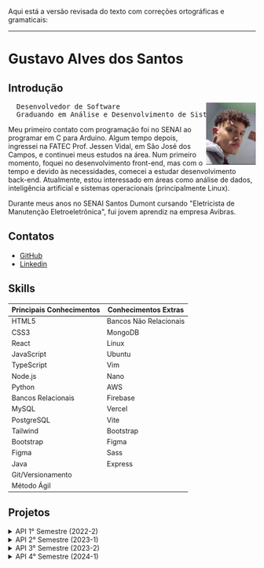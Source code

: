 Aqui está a versão revisada do texto com correções ortográficas e gramaticais:

---

# Gustavo Alves dos Santos

## Introdução
<img align="right" src="./assets/pfp.jpeg" alt="foto" width="20%" >
<p>
<pre>
  Desenvolvedor de Software   
  Graduando em Análise e Desenvolvimento de Sistemas
</pre>
</p>
 

Meu primeiro contato com programação foi no SENAI ao programar em C para Arduino. Algum tempo depois, ingressei na FATEC Prof. Jessen Vidal, em São José dos Campos, e continuei meus estudos na área. Num primeiro momento, foquei no desenvolvimento front-end, mas com o tempo e devido às necessidades, comecei a estudar desenvolvimento back-end. Atualmente, estou interessado em áreas como análise de dados, inteligência artificial e sistemas operacionais (principalmente Linux).


Durante meus anos no SENAI Santos Dumont cursando "Eletricista de Manutenção Eletroeletrônica", fui jovem aprendiz na empresa Avibras.

## Contatos
- [GitHub](https://github.com/ogustavoalves)
- [Linkedin](https://www.linkedin.com/in/ogustavoalves/)

## Skills

| **Principais Conhecimentos** | **Conhecimentos Extras**  |
|-----------------------------|--------------------------|
| HTML5                       | Bancos Não Relacionais   |
| CSS3                        | MongoDB                  |
| React                       | Linux                    |
| JavaScript                  | Ubuntu                   |
| TypeScript                  | Vim                      |
| Node.js                     | Nano                     |
| Python                      | AWS                      |
| Bancos Relacionais          | Firebase                 |
| MySQL                       | Vercel                   |
| PostgreSQL                  | Vite                     |
| Tailwind                    | Bootstrap                |
| Bootstrap                   | Figma                    |
| Figma                       | Sass                     |
| Java                        | Express                  |
| Git/Versionamento           |                          |
| Método Ágil                 |                          |

## Projetos

<details> 
<summary>API 1° Semestre (2022-2)</summary>

**Data:** *Agosto/2022*</br></br>
**Empresa:** *FATEC São José dos Campos - SP* Prof° Antônio Egydio São Tiago Graça </br></br>
**Desafio:** Realizar a identificação de falhas nos equipamentos dos laboratórios de informática da FATEC-SJC, visando a abertura de solicitações internas para que as devidas correções sejam aplicadas de forma ágil e eficaz.</br></br>
**Solução:** Para resolver o problema sugerido, criamos uma solução que facilita a abertura de chamados para o tecnico, e tambem possibilita a vizualização rapida do tecnico para saber quais maquinas estão em cada sala, e tambem seu estado, podendo ser personalizado</br></br>

A problemática apresentada era fazer o mapeamento dos computadores da FATEC que precisassem de manutenção, exibindo-os num layout que mimetizasse os laboratórios.

A equipe chegou à seguinte solução:

**Requisitos**
- [x] Página Home
- [x] Páginas dos Laboratórios (3° e 4° andar)
- [x] Página do Técnico
- [x] Funções referentes ao login do Técnico
- [x] Implementação do Flask
- [x] Responsividade



### Imagens do Projeto
 
<img src="./assets/mvp-sprint4.gif" alt="aplicação rodando">

Para mais informações:  
[GitHub](https://github.com/ogustavoalves/API_MirageGroup)

#### Tecnologias Utilizadas

| Nome       | Descrição                                              |
|------------|--------------------------------------------------------|
| HTML5      | Estruturação de páginas Web                                             |
| CSS3       | Estilização das páginas Web                                             |
| JavaScript | Adicionar dinamismo/comportamento às páginas                            |
| Bootstrap  | Framework CSS que torna a estilização mais fácil e rápida               |
| Python     | Linguagem de programação usada no backend da aplicação                  |
| Flask      | Microframework web usado como estrutura/base da aplicação em si, facilitando o desenvolvimento como um todo |
| MySQL      | Banco de dados relacional usado para guardar estados dos usuários e login do técnico |
| Heroku     | Serviço usado para hospedar o backend da aplicação                      |
| GitHub     | Usado para o versionamento da aplicação                                 |
| Figma      | Usado para desenvolver o MVP do projeto                                 |

### Contribuições Pessoais

Na sessão de controle de chamados, fui responsável por exibir os cards destes e filtrá-los entre resolvidos e não resolvidos, atribuindo-lhes cores específicas para facilitar o entendimento do usuário, isso foi feito usando JavaScript DOM, manipulando o HTML e CSS. No geral, minha participação prática nesse projeto foi mínima devido às minhas skills, que eram inferiores às dos meus colegas de equipe, então me reservei a dar suporte e fornecer/avaliar ideias com o time. 

### Hard Skills

| Skill          |  Proficiência |  Descrição                                                |
|----------------|---------------|-----------------------------------------------------------|
| HTML5          | 9/10 | Estruturar páginas Web, utilizar elementos semânticos e aplicar técnicas de formatação e layout. |
| CSS3           | 9/10 | Estilizar páginas web aplicando técnicas de layout responsivo. |
| JavaScript DOM | 6/10 | Usar o JavaScript DOM para alterar elementos na aplicação web e exibir dinamicamente o conteúdo desejado. |
| Git            | 8/10 | Trabalhar com versionamento de código, dividindo o projeto em branches para melhor organização. |

### Soft Skills

- **Comunicação**:  
  - Aprimorei minha capacidade de comunicar ideias com clareza e ouvir ativamente meus colegas de equipe em busca de consenso e soluções para os problemas impostos. Exemplo: quando precisávamos decidir o que seria melhor exibir na página inicial do app, concluímos que um "tutorial" de uso seria uma ótima escolha.
  
- **Trabalho em equipe**:  
  - Desenvolvi uma melhor aptidão para trabalhar em equipe, combinando meus esforços com os dos outros e compensando falhas e fraquezas do grupo. Exemplo: ao decidir quais membros da equipe atuariam melhor no front-end e quais no back-end.
  
- **Resolução de problemas**:  
  - Minha forma de enxergar problemas e apresentar soluções foi grandemente aprimorada. Tornei-me capaz de abordar um desafio grande, quebrando-o em partes menores e solucionando-as gradualmente. Também aprendi a priorizar soluções, focando naquelas que trariam maior valor ao cliente ou à pessoa com o problema.

</details>


<details> 
<summary>API 2° Semestre (2023-1)</summary>

**Data:** *Fevereiro/2023*</br></br>
**Empresa:** *FATEC São José dos Campos - SP* Prof°: Giuliano Araújo Bertoti</br></br>
**Desafio:** Foi solicitado criar um aplicativo desktop para que professores pudessem gerenciar o fluxo escolar em sala de aula, levando em consideração alguns detalhes como falta de conexão com internet.</br></br>
**Solução:** <br>
A equipe chegou à seguinte solução:



**Requisitos**
- [x] Tela Home/"Visão Geral"
- [x] Tela de Aluno
- [x] Tela de Atividade
- [x] Tela de Notas
- [x] Cadastro de Turmas
- [x] Cadastro de Alunos
- [x] Cadastro de Atividades
- [x] Cadastro de Notas 
- [x] Tela de Atividade

### Imagens do Projeto
 
<img src="https://github.com/MirageGroup/API_MirageGroup_2sem/assets/56747051/0679c30b-f9d5-464e-81de-0c84bfbf7ad9" alt="aplicação rodando">

Para mais informações:  
[GitHub](https://github.com/MirageGroup/API_MirageGroup_2sem)

#### Tecnologias Utilizadas

| Skill      |  Descrição                                                     |
|------------|----------------------------------------------------------------|
| Java       | Linguagem usada no backend da aplicação.                                |
| Java Swing | Biblioteca usada para criar interfaces de aplicações Java Desktop.      |
| MySQL      | Banco de dados relacional usado para armazenar as informações           |
| GitHub     | Usado para o versionamento da aplicação                                 |
| Figma      | Usado para desenvolver o MVP do projeto                                 |

### Contribuições Pessoais

Fui responsável pelo método que pegava o nome das atividades ("Assignments"), usando "Java ArrayList", detalhes mínimos na aparência do app e contribuí na modelagem do banco que é o MySQL.

### Hard Skills


| Skill      |  Proficiência |  Descrição                                                     |
|------------|---------------|----------------------------------------------------------------|
| Java       | 7/10 | Aprendi a desenvolver com a linguagem e a programar orientado a objetos.                                |
| Java Swing | 6/10 | Criar interfaces (GUI) de programas Java desktop.      |
| MySQL      | 8/10 | Desenvolvi melhor capacidade ao modelar banco.           |
| GitHub/Git | 9/10 | Realizar merge de uma branch "pessoal" à branch principal do projeto.                                 |

### Soft Skills

- **Comunicação**:  
  - Desenvolvi melhor capacidade de comunicar minhas falhas/necessidades com a equipe. Exemplo: ao solicitar mais tempo para focar em entender Orientação a Objetos e a biblioteca Java Swing.
  
- **Trabalho em equipe**:  
  - Aprimorei minha capacidade de trabalhar em equipe, aprendendo a dividir esforços e tarefas de acordo com as forças e capacidades de cada membro. Exemplo: quebrar tarefas práticas e de estudo conforme a aptidão de cada integrante com java e orientação a objetos.
  

- **Proatividade**:
  - Tornei-me capaz de identificar pontos onde minha atuação era necessária e agi sobre tal para ajudar minha equipe.
 
- **Flexibilidade**:
  - Pude aprender a reiniciar o projeto, lidando com a frustação mas sem desperdiçar tempo. Exemplo: ao ter de descartar as interfaces feitas com JavaFX e reiniciar com Java Swing

</details>


<details> 
<summary>API 3° Semestre (2023-2)</summary>

**Data:** *Agosto/2023*</br></br>
**Empresa:** *IONIC Health* </br></br>
**Desafio:** Desenvolver uma plataforma onde seja possível gerenciar processos e procedimentos relacionados a aplicação de ISOs na empresa.</br></br>
**Solução:** 

A equipe chegou à seguinte solução:

**Requisitos**
- [x] Página de Kanban
- [x] Cadastro de processos
- [x] Cadastro/Login de usuário
- [x] Cadastro de evidências
- [x] Responsividade



### Imagens do Projeto
 
<img src="https://camo.githubusercontent.com/a7c73675294403daa2efb06d117a5429bb44562b81ac7646fb7c15579929520f/68747470733a2f2f696d672e796f75747562652e636f6d2f76692f6c6332583667744a5674592f6d617872657364656661756c742e6a7067" alt="aplicação rodando">

Para mais informações:  
[GitHub](https://github.com/MirageGroup/API_MirageGroup_3sem)

#### Tecnologias Utilizadas

| Nome       |  Descrição                                                              |
|------------|-------------------------------------------------------------------------|
| NodeJs      | Framework para rodar JavaScript como linguagem de Backend                               |
| Typescript       | Superset do JavaScript.                                             |
| MySQL | Banco de dados relacional.                           |
| React     | Biblioteca JavaScript usada para criar páginas web dinâmicas.             |
| Figma     | Usado para criar o MVP do projeto.             |


### Contribuições Pessoais

Fui responsável pela criação da maior parte do protótipo no Figma e pela criação da estrutura da tela de Kanban onde usei React com JavaScript, mantendo minhas contribuições no Front-end do projeto.

### Hard Skills

| Skill     |  Proficiência |  Descrição   |
|-----------|------------------|---------|
| JavaScript | 8/10 | Aprendi a programar com JavaScript no Front, usando no React. |
| React      | 8/10 | Aprendi a desenvolver páginas web dinâmicas usando React . |
| Figma      | 9/10 | Tornei-me capaz de criar protótipos no Figma. |

### Soft Skills

- **Autonomia**:  
  - Fui capaz de ver as necessidades da equipe e os problemas do projeto e tomei a frente para aprender como resolvê-los e efetivamente resolver sem pedir auxílio dos meus colegas o tempo todo. Exemplo: ao criar o protótipo da plataforma no figma, ferramenta onde tinha pouquíssima experiência.
  

  
- **Desenvolver Soluções**:  
  - Tendo em mente o problema apresentado, aprendi a desenvolver a soluções pensando em ideias que abordam problemas semelhantes. Exemplo: quando sugeri a ideia de um Kanban como funcionalidade principal da plataforma.

</details>


<details> 
<summary>API 4° Semestre (2024-1)</summary>

**Data:** *Fevereiro/2024*</br></br>
**Empresa:** *SIATT* </br></br>
**Desafio:** Desenvolver uma aplicação que automatiza o agendamento de reuniões, integrando dados de diferentes fontes para gerenciar disponibilidades, formatos (presencial, online, híbrido) e níveis de permissão, além de gerar atas pré-preenchidas para otimizar o processo.</br></br>
**Solução:** 

A equipe chegou à seguinte solução:

**Requisitos**
- [x] Páginas: Home, Salas, Reuniões e Usuário;
- [x] Cadastro de: Reuniões e Usuários;
- [x] Funcionalidades relacionadas às reuniões (exclusão, deleção);
- [x] Responsividade.



### Imagens do Projeto
 
<img src="./assets/API4.jpeg" alt="aplicação rodando"  >

Para mais informações:  
[GitHub](https://github.com/MirageGroup/API_MirageGroup_4sem)

#### Tecnologias Utilizadas

| Nome             |  Descrição                |
|------------------|---------------------------|
| React            | Desenvolvimento da interface do usuário.                                    |
| TypeScript       | Linguagem utilizada para o desenvolvimento frontend e backend.              |
| Node.js          | Backend responsável por gerenciar as funcionalidades da aplicação.          |
| TypeORM          | Integração com o banco de dados para gerenciamento de informações.          |
| API do Zoom      | Conexão direta com o Zoom para facilitar a organização de reuniões virtuais.|
| AWS              | Hospedagem da aplicação e gerenciamento de serviços na nuvem.               |


### Contribuições Pessoais

Efetuei algumas alterações mínimas no carousel de reuniões e calendário, isso usando React com TypeScript. Também foi de minha autoria o protótipo da aplicação, no Figma.

### Hard Skills

| Skill     |  Proficiência |  Descrição   |
|-----------|------------------|---------|
| TypeScript | 6/10 | Aprimorei minha capacidade de desenvolver com TypeScript no front-end. |
| React      | 8/10 | Melhorei meu desenvolvimento de páginas web dinâmicas usando React. |
| Figma      | 9/10 | Tornei-me capaz de criar protótipos no Figma com mais eficiência e usando técnicas intermediárias. |


### Soft Skills

- **Pensamento em Terceira Pessoa (Usuário)**:  
  - Fui capaz de aprimorar minha habilidade de pôr-me no lugar de outro no caso, o usuário. Exemplo: ao desenvolver a UI do projeto precisei pensar em como o usuário agiria ao utilizar nossa plataforma.
  

</details>